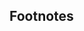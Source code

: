 ## Footnotes
[^1]: Licensed under the permissive MIT License.
[^2]: Garen Torikian (29 October 2015). "[Why Atom?](http://flight-manual.atom.io/getting-started/sections/why-atom/)". *Flight Manual*: Atom Community. Retrieved 25 March 2016.
[^3]: This level of schooling is also known as &ldquo;elementary school&rdquo; in North America.
[^4]: In contrast with both GNU Emacs and Vim, which have a steep learning curve and usually take even seasoned programmers at least weeks to pick up.
[^5]: Ben Ogle (25 June 2015). "[Atom 1.0](blog.atom.io/2015/06/25/atom-1-0.html)". *Atom Blog*: Atom Community. Retrieved 25 March 2016.
[^6]: Also licensed under the permissive MIT License.
[^7]: A functionality provided by the [`terminal-plus`](https://atom.io/packages/terminal-plus) package.
[^8]: A functionality provided by the pre-installed package, [`git-plus`](https://atom.io/packages/git-plus). This functionality is similar to an in-built functionality of GNU Emacs, to also do git commands without a terminal.
[^9]: Using the [`build`](https://atom.io/packages/build) package.
[^10]: Such as Python scripts, this functionality is provided by the [`script`](https://atom.io/packages/script) package.
[^11]: Which can be done using the [`pigments`](https://atom.io/packages/pigments) package.
[^12]: Which is done using the [`package-sync`](https://atom.io/packages/package-sync) package.
[^13]: Assuming this overlay has already been added, if not, then add it using the line {% include Code/coders.html line1="layman -a sabayon-tools" %} and omit {% include Code/coders.html line1="layman -s sabayon-tools" %} in the follow lines of code. This also assumes that the Portage Tree has been synced before on your current machine using the {% include Code/coders.html line1="emerge-webrsync" %} command. 
